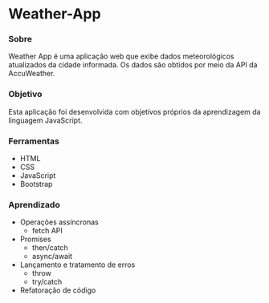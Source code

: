 # Weather-App

### Sobre
Weather App é uma aplicação web que exibe dados meteorológicos atualizados da cidade informada. Os dados são obtidos por meio da API da AccuWeather.

### Objetivo
Esta aplicação foi desenvolvida com objetivos próprios da aprendizagem da linguagem JavaScript. 

### Ferramentas
- HTML
- CSS
- JavaScript
- Bootstrap

### Aprendizado
- Operações assíncronas
  - fetch API
- Promises
  - then/catch
  - async/await
- Lançamento e tratamento de erros
  - throw
  - try/catch
- Refatoração de código

